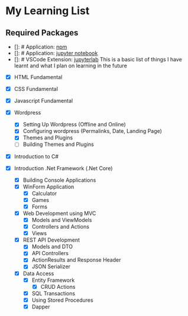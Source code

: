 # My Learning List

## Required Packages

- []: # Application: [npm](https://www.npmjs.com/)
- []: # Application: [jupyter notebook](https://jupyter.org/)
- []: # VSCode Extension: [jupyterlab](https://marketplace.visualstudio.com/items?itemName=jupyterlab.jupyterlab)
  This is a basic list of things I have learnt and what I plan on learning in the future

- [x] HTML Fundamental
- [x] CSS Fundamental
- [x] Javascript Fundamental
- [x] Wordpress
  - [x] Setting Up Wordpress (Offline and Online)
  - [x] Configuring wordpress (Permalinks, Date, Landing Page)
  - [x] Themes and Plugins
  - [ ] Building Themes and Plugins
- [x] Introduction to C#
- [x] Introduction .Net Framework (.Net Core)

  - [x] Building Console Applications
  - [x] WinForm Application
    - [x] Calculator
    - [x] Games
    - [x] Forms
  - [x] Web Development using MVC
    - [x] Models and ViewModels
    - [x] Controllers and Actions
    - [x] Views
  - [x] REST API Development
    - [x] Models and DTO
    - [x] API Controllers
    - [x] ActionResults and Response Header
    - [x] JSON Serializer
  - [x] Data Access
    - [x] Entity Framework
      - [x] CRUD Actions
    - [x] SQL Transactions
    - [x] Using Stored Procedures
    - [x] Dapper
